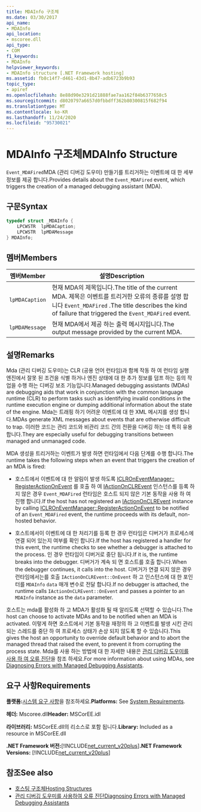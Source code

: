 ```yaml
---
title: MDAInfo 구조체
ms.date: 03/30/2017
api_name:
- MDAInfo
api_location:
- mscoree.dll
api_type:
- COM
f1_keywords:
- MDAInfo
helpviewer_keywords:
- MDAInfo structure [.NET Framework hosting]
ms.assetid: fb8c14f7-d461-43d1-8b47-adb6723b9b93
topic_type:
- apiref
ms.openlocfilehash: 8e88d90e3291d21888fae7aa162f84b6377658c5
ms.sourcegitcommit: d8020797a6657d0fbbdff362b80300815f682f94
ms.translationtype: MT
ms.contentlocale: ko-KR
ms.lasthandoff: 11/24/2020
ms.locfileid: "95730021"
---
```

# <a name="mdainfo-structure"></a><span data-ttu-id="20b82-102">MDAInfo 구조체</span><span class="sxs-lookup"><span data-stu-id="20b82-102">MDAInfo Structure</span></span>

<span data-ttu-id="20b82-103">`Event_MDAFired`MDA (관리 디버깅 도우미) 만들기를 트리거하는 이벤트에 대 한 세부 정보를 제공 합니다.</span><span class="sxs-lookup"><span data-stu-id="20b82-103">Provides details about the `Event_MDAFired` event, which triggers the creation of a managed debugging assistant (MDA).</span></span>  
  
## <a name="syntax"></a><span data-ttu-id="20b82-104">구문</span><span class="sxs-lookup"><span data-stu-id="20b82-104">Syntax</span></span>  
  
```cpp  
typedef struct _MDAInfo {  
    LPCWSTR  lpMDACaption;  
    LPCWSTR  lpMDAMessage  
} MDAInfo;  
```  
  
## <a name="members"></a><span data-ttu-id="20b82-105">멤버</span><span class="sxs-lookup"><span data-stu-id="20b82-105">Members</span></span>  
  
|<span data-ttu-id="20b82-106">멤버</span><span class="sxs-lookup"><span data-stu-id="20b82-106">Member</span></span>|<span data-ttu-id="20b82-107">설명</span><span class="sxs-lookup"><span data-stu-id="20b82-107">Description</span></span>|  
|------------|-----------------|  
|`lpMDACaption`|<span data-ttu-id="20b82-108">현재 MDA의 제목입니다.</span><span class="sxs-lookup"><span data-stu-id="20b82-108">The title of the current MDA.</span></span> <span data-ttu-id="20b82-109">제목은 이벤트를 트리거한 오류의 종류를 설명 합니다 `Event_MDAFired` .</span><span class="sxs-lookup"><span data-stu-id="20b82-109">The title describes the kind of failure that triggered the `Event_MDAFired` event.</span></span>|  
|`lpMDAMessage`|<span data-ttu-id="20b82-110">현재 MDA에서 제공 하는 출력 메시지입니다.</span><span class="sxs-lookup"><span data-stu-id="20b82-110">The output message provided by the current MDA.</span></span>|  
  
## <a name="remarks"></a><span data-ttu-id="20b82-111">설명</span><span class="sxs-lookup"><span data-stu-id="20b82-111">Remarks</span></span>  

 <span data-ttu-id="20b82-112">Mda (관리 디버깅 도우미)는 CLR (공용 언어 런타임)과 함께 작동 하 여 런타임 실행 엔진에서 잘못 된 조건을 식별 하거나 엔진 상태에 대 한 추가 정보를 덤프 하는 등의 작업을 수행 하는 디버깅 보조 기능입니다.</span><span class="sxs-lookup"><span data-stu-id="20b82-112">Managed debugging assistants (MDAs) are debugging aids that work in conjunction with the common language runtime (CLR) to perform tasks such as identifying invalid conditions in the runtime execution engine or dumping additional information about the state of the engine.</span></span> <span data-ttu-id="20b82-113">Mda는 트래핑 하기 어려운 이벤트에 대 한 XML 메시지를 생성 합니다.</span><span class="sxs-lookup"><span data-stu-id="20b82-113">MDAs generate XML messages about events that are otherwise difficult to trap.</span></span> <span data-ttu-id="20b82-114">이러한 코드는 관리 코드와 비관리 코드 간의 전환을 디버깅 하는 데 특히 유용 합니다.</span><span class="sxs-lookup"><span data-stu-id="20b82-114">They are especially useful for debugging transitions between managed and unmanaged code.</span></span>  
  
 <span data-ttu-id="20b82-115">MDA 생성을 트리거하는 이벤트가 발생 하면 런타임에서 다음 단계를 수행 합니다.</span><span class="sxs-lookup"><span data-stu-id="20b82-115">The runtime takes the following steps when an event that triggers the creation of an MDA is fired:</span></span>  
  
- <span data-ttu-id="20b82-116">호스트에서 이벤트에 대 한 알림이 발생 하도록 [ICLROnEventManager:: RegisterActionOnEvent](iclroneventmanager-registeractiononevent-method.md) 를 호출 하 여 [IActionOnCLREvent](iactiononclrevent-interface.md) 인스턴스를 등록 하지 않은 경우 `Event_MDAFired` 런타임은 호스트 되지 않은 기본 동작을 사용 하 여 진행 합니다.</span><span class="sxs-lookup"><span data-stu-id="20b82-116">If the host has not registered an [IActionOnCLREvent](iactiononclrevent-interface.md) instance by calling [ICLROnEventManager::RegisterActionOnEvent](iclroneventmanager-registeractiononevent-method.md) to be notified of an `Event_MDAFired` event, the runtime proceeds with its default, non-hosted behavior.</span></span>  
  
- <span data-ttu-id="20b82-117">호스트에서이 이벤트에 대 한 처리기를 등록 한 경우 런타임은 디버거가 프로세스에 연결 되어 있는지 여부를 확인 합니다.</span><span class="sxs-lookup"><span data-stu-id="20b82-117">If the host has registered a handler for this event, the runtime checks to see whether a debugger is attached to the process.</span></span> <span data-ttu-id="20b82-118">인 경우 런타임이 디버거로 중단 됩니다.</span><span class="sxs-lookup"><span data-stu-id="20b82-118">If it is, the runtime breaks into the debugger.</span></span> <span data-ttu-id="20b82-119">디버거가 계속 되 면 호스트를 호출 합니다.</span><span class="sxs-lookup"><span data-stu-id="20b82-119">When the debugger continues, it calls into the host.</span></span> <span data-ttu-id="20b82-120">디버거가 연결 되지 않은 경우 런타임에서는를 호출 `IActionOnCLREvent::OnEvent` 하 고 인스턴스에 대 한 포인터를 `MDAInfo` `data` 매개 변수로 전달 합니다.</span><span class="sxs-lookup"><span data-stu-id="20b82-120">If no debugger is attached, the runtime calls `IActionOnCLREvent::OnEvent` and passes a pointer to an `MDAInfo` instance as the `data` parameter.</span></span>  
  
 <span data-ttu-id="20b82-121">호스트는 mda를 활성화 하 고 MDA가 활성화 될 때 알리도록 선택할 수 있습니다.</span><span class="sxs-lookup"><span data-stu-id="20b82-121">The host can choose to activate MDAs and to be notified when an MDA is activated.</span></span> <span data-ttu-id="20b82-122">이렇게 하면 호스트에서 기본 동작을 재정의 하 고 이벤트를 발생 시킨 관리 되는 스레드를 중단 하 여 프로세스 상태가 손상 되지 않도록 할 수 있습니다.</span><span class="sxs-lookup"><span data-stu-id="20b82-122">This gives the host an opportunity to override default behavior and to abort the managed thread that raised the event, to prevent it from corrupting the process state.</span></span> <span data-ttu-id="20b82-123">Mda를 사용 하는 방법에 대 한 자세한 내용은 [관리 디버깅 도우미를 사용 하 여 오류 진단](../../debug-trace-profile/diagnosing-errors-with-managed-debugging-assistants.md)을 참조 하세요.</span><span class="sxs-lookup"><span data-stu-id="20b82-123">For more information about using MDAs, see [Diagnosing Errors with Managed Debugging Assistants](../../debug-trace-profile/diagnosing-errors-with-managed-debugging-assistants.md).</span></span>  
  
## <a name="requirements"></a><span data-ttu-id="20b82-124">요구 사항</span><span class="sxs-lookup"><span data-stu-id="20b82-124">Requirements</span></span>  

 <span data-ttu-id="20b82-125">**플랫폼:**[시스템 요구 사항](../../get-started/system-requirements.md)을 참조하세요.</span><span class="sxs-lookup"><span data-stu-id="20b82-125">**Platforms:** See [System Requirements](../../get-started/system-requirements.md).</span></span>  
  
 <span data-ttu-id="20b82-126">**헤더:** Mscoree.dll</span><span class="sxs-lookup"><span data-stu-id="20b82-126">**Header:** MSCorEE.idl</span></span>  
  
 <span data-ttu-id="20b82-127">**라이브러리:** MSCorEE.dll의 리소스로 포함 됩니다.</span><span class="sxs-lookup"><span data-stu-id="20b82-127">**Library:** Included as a resource in MSCorEE.dll</span></span>  
  
 <span data-ttu-id="20b82-128">**.NET Framework 버전:**[!INCLUDE[net_current_v20plus](../../../../includes/net-current-v20plus-md.md)]</span><span class="sxs-lookup"><span data-stu-id="20b82-128">**.NET Framework Versions:** [!INCLUDE[net_current_v20plus](../../../../includes/net-current-v20plus-md.md)]</span></span>  
  
## <a name="see-also"></a><span data-ttu-id="20b82-129">참조</span><span class="sxs-lookup"><span data-stu-id="20b82-129">See also</span></span>

- [<span data-ttu-id="20b82-130">호스팅 구조체</span><span class="sxs-lookup"><span data-stu-id="20b82-130">Hosting Structures</span></span>](hosting-structures.md)
- [<span data-ttu-id="20b82-131">관리 디버깅 도우미를 사용하여 오류 진단</span><span class="sxs-lookup"><span data-stu-id="20b82-131">Diagnosing Errors with Managed Debugging Assistants</span></span>](../../debug-trace-profile/diagnosing-errors-with-managed-debugging-assistants.md)
